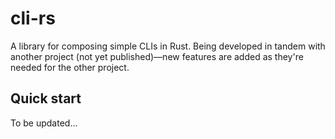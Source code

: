 # cli-rs

A library for composing simple CLIs in Rust. Being developed in tandem with another project (not yet published)—new features are added as they're needed for the other project.

## Quick start

To be updated...
